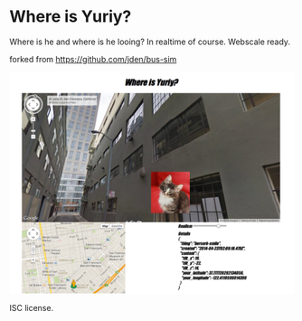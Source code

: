 Where is Yuriy?
=======

Where is he and where is he looing? In realtime of course. Webscale ready.

forked from https://github.com/jden/bus-sim 

![screenshot.png](screenshot.png)

ISC license.
